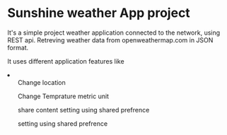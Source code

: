 # Sunshine weather App project
It's a simple project weather application connected to the network, using REST api.
Retreving weather data from openweathermap.com in JSON format.

It uses different application features like 
<li>
<ol>
Change location
</ol>
<ol>
Change Temprature metric unit
</ol>
<ol>
share content setting using shared prefrence
</ol>
<ol>
setting using shared prefrence
</ol>
</li>
